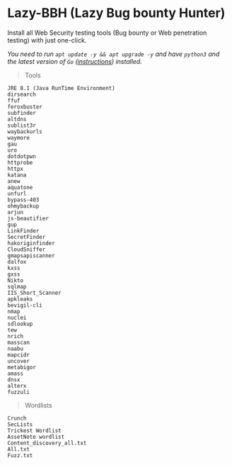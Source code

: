 # Lazy-BBH (Lazy Bug bounty Hunter)

Install all Web Security testing tools (Bug bounty or Web penetration testing) with just one-click.

*You need to run `apt update -y && apt upgrade -y` and have `python3` and the latest version of `Go` ([instructions](https://go.dev/doc/install)) installed.*

> Tools

```
JRE 8.1 (Java RunTime Environment)
dirsearch
ffuf
feroxbuster
subfinder
altdns
sublist3r
waybackurls
waymore
gau
uro
dotdotpwn
httprobe
httpx
katana
anew
aquatone
unfurl
bypass-403
ohmybackup
arjun
js-beautifier
gup
LinkFinder
SecretFinder
hakoriginfinder
CloudSniffer
gmapsapiscanner
dalfox
kxss
gxss
Nikto
sqlmap
IIS_Short_Scanner
apkleaks
bevigil-cli
nmap
nuclei
sdlookup
tew
nrich
masscan
naabu
mapcidr
uncover
metabigor
amass
dnsx
alterx
fuzzuli

```
>Wordlists

```
Crunch
SecLists
Trickest Wordlist
AssetNote wordlist
Content_discovery_all.txt
All.txt
Fuzz.txt
```
